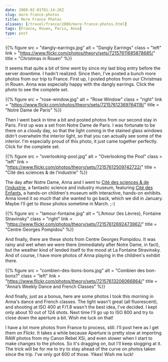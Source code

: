 ```yaml
--- 
date: 2009-02-01T01:14:26Z
slug: more-france-photos
title: More France Photos
aliases: [/travel/france/2008/more-france-photos.html]
tags: [France, Rouen, Paris, Anna]
type: post
---
```


{{% figure
  src   = "dangly-earrings.jpg"
  alt   = "Dangly Earrings"
  class = "left"
  link  = "https://www.flickr.com/photos/theory/sets/72157611685878685/"
  title = "Christmas in Rouen"
%}}

It seems that quite a bit of time went by since my last blog entry before the
server downtime. I hadn't realized. Since then, I've posted a bunch more photos
from our trip to France. First up, I posted photos from our Christmas in Rouen.
Anna was especially happy with the dangly earrings. Click the photo to see the
complete set.

{{% figure
  src   = "rose-window.jpg"
  alt   = "Rose Window"
  class = "right"
  link  = "https://www.flickr.com/photos/theory/sets/72157612369764118/"
  title = "Notre Dame de Paris"
%}}

Then I went back in time a bit and posted photos from our second stay in Paris.
First up was a set from Notre Dame de Paris. I was fortunate to be there on a
cloudy day, so that the light coming in the stained glass windows didn't
overwhelm the interior light, so that you can actually see some of the interior.
I'm especially proud of this photo, it just came together perfectly. Click for
the complete set.

{{% figure
  src   = "overlooking-pool.jpg"
  alt   = "Overlooking the Pool"
  class = "left"
  link  = "https://www.flickr.com/photos/theory/sets/72157612509742722/"
  title = "Cité des sciences & de l’industrie"
%}}

The day after Notre Dame, Anna and I went to [Cité des sciences & de
l’industrie], a fantastic science and industry museum, featuring [Cité des
Enfants], a hands-on children's museum with interactive, hands-on exhibits. Anna
loved it so much that she wanted to go back, which we did in January. Maybe I'll
get to *those* photos sometime in March. ;-)

{{% figure
  src   = "lamour-fontaine.jpg"
  alt   = "L’Amour (les Lèvres), Fontaine Stravinsky"
  class = "right"
  link  = "https://www.flickr.com/photos/theory/sets/72157612692473962/"
  title = "Centre Georges Pompidou"
%}}

And finally, there are these shots from Centre Georges Pompidou. It was rainy
and wet when we were there (immediately after Notre Dame, in fact), but the
weather kind of lended itself to the mood at La Fontaine Stravinsky. And of
course, I have more photos of Anna playing in the children's exhibit there.

{{% figure
  src   = "combien-des-bons-bons.jpg"
  alt   = "Combien des bon-bons?"
  class = "left"
  link  = "https://www.flickr.com/photos/theory/sets/72157613206066864/"
  title = "Anna’s Weekly Dance and French Classes"
%}}

And finally, just as a bonus, here are some photos I took this morning in Anna's
dance and French classes. The light wasn't great (all fluorescent), and shooting
at ISO 400 at F/1.8 wasn't the best idea, I've decided. I kept only about 10 out
of 124 shots. Next time I'll go up to ISO 800 and try to close down the aperture
a bit. Wish me luck on that!

I have a lot more photos from France to process, still. I'll post here as I get
them on Flickr. It takes a while because Aperture is pretty slow at importing
RAW photos from my Canon Rebel XSi, and even slower when I start to make changes
to the photos. So it's dragging on, but I'll keep slogging at it. The trick will
be for me to try to stay ahead of the curve on photos taken since the trip. I've
only got 600 of those. Yikes! Wish me luck!

  [Cité des sciences & de l’industrie]: http://www.cite-sciences.fr/
    "Sciences - Découvrez la science à la Cité des Sciences et de l'Industrie à Paris"
  [Cité des Enfants]:
     http://www.cite-sciences.fr/francais/ala_cite/expositions/cite-des-enfants/
    "Cité des Enfants — Jeux et animations pour les enfants"
